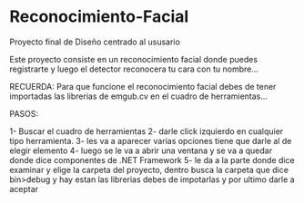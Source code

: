 # Reconocimiento-Facial

Proyecto final de Diseño centrado al ususario

Este proyecto consiste en un reconocimiento facial donde puedes registrarte y luego el detector reconocera tu cara con tu nombre...

RECUERDA: Para que funcione el reconocimiento facial debes de tener importadas las librerias de emgub.cv en el cuadro de herramientas...

PASOS:

1- Buscar el cuadro de herramientas
2- darle click izquierdo en cualquier tipo herramienta.
3- les va a aparecer varias opciones tiene que darle al de elegir elemento
4- luego se le va a abrir una ventana y se va a quedar donde dice componentes de .NET Framework
5- le da a la parte donde dice examinar y elige la carpeta del proyecto, dentro busca la carpeta que dice bin>debug y hay estan las librerias debes de impotarlas
y por ultimo darle a aceptar 
